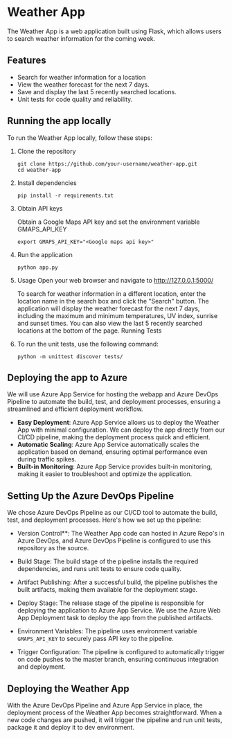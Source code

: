 # Weather App
The Weather App is a web application built using Flask, which allows users to search weather information for the coming week.

## Features
- Search for weather information for a location
- View the weather forecast for the next 7 days.
- Save and display the last 5 recently searched locations.
- Unit tests for code quality and reliability.

## Running the app locally
To run the Weather App locally, follow these steps:

1. Clone the repository
   ```
   git clone https://github.com/your-username/weather-app.git
   cd weather-app
   ```
2. Install dependencies
   ```
   pip install -r requirements.txt 
   ```

3. Obtain API keys

   Obtain a Google Maps API key and set the environment variable GMAPS_API_KEY
   ```
   export GMAPS_API_KEY="<Google maps api key>"
   ```

4. Run the application
   ```
   python app.py
   ```

5. Usage
Open your web browser and navigate to http://127.0.0.1:5000/

   To search for weather information in a different location, enter the location name in the search box and click the "Search" button. The application will display the weather forecast for the next 7 days, including the maximum and minimum temperatures, UV index, sunrise and sunset times.
You can also view the last 5 recently searched locations at the bottom of the page.
Running Tests

6. To run the unit tests, use the following command:

   ```
   python -m unittest discover tests/
   ```

## Deploying the app to Azure
We will use Azure App Service for hosting the webapp and Azure DevOps Pipeline to automate the build, test, and deployment processes, ensuring a streamlined and efficient deployment workflow.
- **Easy Deployment**: Azure App Service allows us to deploy the Weather App with minimal configuration. We can deploy the app directly from our CI/CD pipeline, making the deployment process quick and efficient.
- **Automatic Scaling**: Azure App Service automatically scales the application based on demand, ensuring optimal performance even during traffic spikes.
- **Built-in Monitoring**: Azure App Service provides built-in monitoring, making it easier to troubleshoot and optimize the application.

## Setting Up the Azure DevOps Pipeline
We chose Azure DevOps Pipeline as our CI/CD tool to automate the build, test, and deployment processes. Here's how we set up the pipeline:

- Version Control**: The Weather App code can hosted in Azure Repo's in Azure DevOps, and Azure DevOps Pipeline is configured to use this repository as the source.

- Build Stage: The build stage of the pipeline installs the required dependencies, and runs unit tests to ensure code quality.

- Artifact Publishing: After a successful build, the pipeline publishes the built artifacts, making them available for the deployment stage.

- Deploy Stage: The release stage of the pipeline is responsible for deploying the application to Azure App Service. We use the Azure Web App Deployment task to deploy the app from the published artifacts.

- Environment Variables: The pipeline uses environment variable `GMAPS_API_KEY` to securely pass API key to the pipeline. 

- Trigger Configuration: The pipeline is configured to automatically trigger on code pushes to the master branch, ensuring continuous integration and deployment.

## Deploying the Weather App
With the Azure DevOps Pipeline and Azure App Service in place, the deployment process of the Weather App becomes straightforward. When a new code changes are pushed, it will trigger the pipeline and run unit tests, package it and deploy it to dev environment. 
